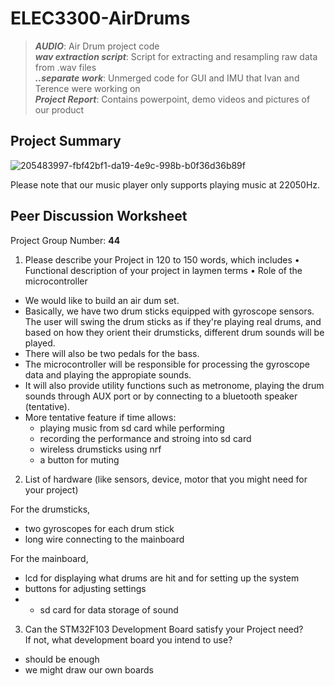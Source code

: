 # ELEC3300-AirDrums

> **_AUDIO_**: Air Drum project code \
> **_wav extraction script_**: Script for extracting and resampling raw data from .wav files \
> **_..separate work_**: Unmerged code for GUI and IMU that Ivan and Terence were working on\
> **_Project Report_**: Contains powerpoint, demo videos and pictures of our product

## Project Summary
<!-- ![ProjectSummary_Group44_v5](https://user-images.githubusercontent.com/90342420/205483997-fbf42bf1-da19-4e9c-998b-b0f36d36b89f.svg) -->
<!-- ![image](https://user-images.githubusercontent.com/90342420/228476126-04faaeb8-54e4-495c-9526-38fb821523dc.png) -->

![205483997-fbf42bf1-da19-4e9c-998b-b0f36d36b89f](https://user-images.githubusercontent.com/90342420/228476762-aa77ab16-d9b9-4f86-a18a-542bb1d98945.jpg)


Please note that our music player only supports playing music at 22050Hz.

## Peer Discussion Worksheet

Project Group Number: **44**
1.	Please describe your Project in 120 to 150 words, which includes 
•	Functional description of your project in laymen terms
•	Role of the microcontroller

- We would like to build an air dum set.
- Basically, we have two drum sticks equipped with gyroscope sensors. The user will swing the drum sticks as if they're playing real drums, and based on how they orient their drumsticks, different drum sounds will be played.
- There will also be two pedals for the bass.
- The microcontroller will be responsible for processing the gyroscope data and playing the appropiate sounds.
- It will also provide utility functions such as metronome, playing the drum sounds through AUX port or by connecting to a bluetooth speaker (tentative).
- More tentative feature if time allows:
  - playing music from sd card while performing
  - recording the performance and stroing into sd card
  - wireless drumsticks using nrf
  - a button for muting

2.	List of hardware (like sensors, device, motor that you might need for your project)

For the drumsticks,
- two gyroscopes for each drum stick
- long wire connecting to the mainboard

For the mainboard,
- lcd for displaying what drums are hit and for setting up the system
- buttons for adjusting settings
- - sd card for data storage of sound

3.	Can the STM32F103 Development Board satisfy your Project need?  
If not, what development board you intend to use? 

- should be enough
- we might draw our own boards

